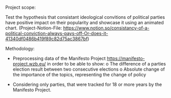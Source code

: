 Project scope:

Test the hypothesis that consistant ideological convitions of political parties have positive impact on their popularity and showcase it using an animated chart.
(Project-Notion-File: https://www.notion.so/consistancy-of-a-political-conviction-always-pays-off-Or-does-it-41340df0486b419f89c82d75ac3867bf)

Methodology:

  -	Preprocessing data of the Manifesto Project https://manifesto-project.wzb.eu/  in order to be able to show:
    o	The difference of a parties election result between two consecutive elections
    o	Absolute change of the importance of the topics, representing the change of policy
    
  -	Considering only parties, that were tracked for 18 or more years by the Manifesto Project. 

